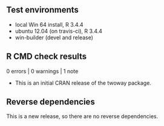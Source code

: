 ## Test environments
* local Win 64 install, R 3.4.4
* ubuntu 12.04 (on travis-ci), R 3.4.4
* win-builder (devel and release)

## R CMD check results

0 errors | 0 warnings | 1 note

* This is an initial CRAN release of the twoway package.

## Reverse dependencies

This is a new release, so there are no reverse dependencies.

